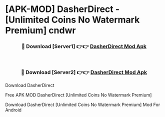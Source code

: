# [APK-MOD] DasherDirect - [Unlimited Coins No Watermark Premium] cndwr



<div align="center">
<h3>🔴 Download [Server1] 👉👉 <a href="https://momento.my/?title=DasherDirect">DasherDirect Mod Apk</a></h3><br>

<h3>🔴 Download [Server2] 👉👉 <a href="https://momento.my/?title=DasherDirect">DasherDirect Mod Apk</a></h3>
</div>



Download DasherDirect 

Free APK MOD DasherDirect [Unlimited Coins No Watermark Premium]

Download DasherDirect [Unlimited Coins No Watermark Premium] Mod For Android
